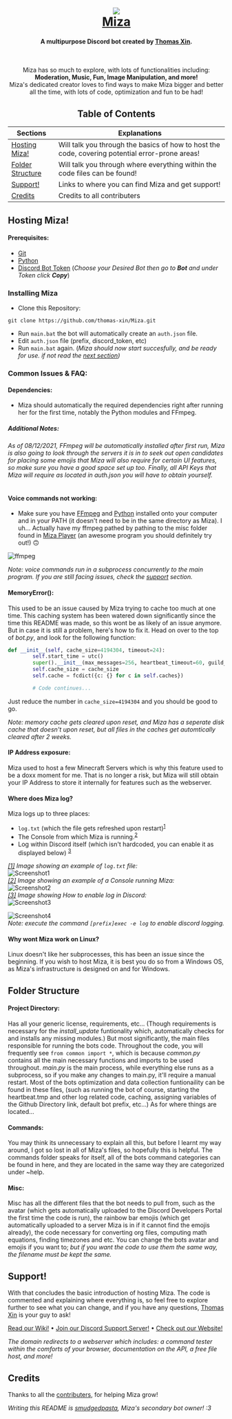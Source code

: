 <h1 align="center">
  <br>
  <img src=
  "https://github.com/thomas-xin/Miza/blob/e62dfccef0cce3b0fc3b8a09fb3ca3edfedd8ab0/misc/title-rainbow.gif?raw=true">
  <br>
  <a href="http://mizabot.xyz"> Miza </a>
</h1>

<h4 align="center">A multipurpose Discord bot created by <a href="https://github.com/thomas-xin">Thomas Xin</a>.</h4> <br>
<p align="center">
Miza has so much to explore, with lots of functionalities including: <b>Moderation, Music, Fun, Image Manipulation, and more!</b><br>
Miza's dedicated creator loves to find ways to make Miza bigger and better all the time, with lots of code, optimization and fun to be had!
</p>
<h2 align="center" href=""> Table of Contents </h2>


Sections | Explanations
------------ | -------------
[Hosting Miza!](#hosting-miza-section) | Will talk you through the basics of how to host the code, covering potential error-prone areas!
[Folder Structure](#folder-structure-section) | Will talk you through where everything within the code files can be found!
[Support!](#support-section) | Links to where you can find Miza and get support!
[Credits](#credits-section) | Credits to all contributers


<a id="hosting-miza-section"></a>
## Hosting Miza!
#### Prerequisites:
* [Git](https://git-scm.com/downloads)
* [Python](https://www.python.org/downloads/)
* [Discord Bot Token](https://discord.com/developers/) (_Choose your Desired Bot then go to **Bot** and under Token click **Copy**_)

### Installing Miza
* Clone this Repository:
```
git clone https://github.com/thomas-xin/Miza.git
```
* Run `main.bat` the bot will automatically create an `auth.json` file.
* Edit `auth.json` file (prefix, discord_token, etc)
* Run `main.bat` again.  (_Miza should now start succesfully, and be ready for use.  if not read the [next section](#common-issues))_ 

<a id="common-issues"></a>
### Common Issues & FAQ:

#### Dependencies:

* Miza should automatically the required dependencies right after running her for the first time, notably the Python modules and FFmpeg.
##### Additional Notes:
_As of 08/12/2021, FFmpeg will be automatically installed after first run, Miza is also going to look through the servers it is in to seek out open candidates for placing some emojis that Miza will also require for certain UI features, so make sure you have a good space set up too. Finally, all API Keys that Miza will require as located in *auth.json* you will have to obtain yourself._ <br></br>

#### Voice commands not working:
* Make sure you have [FFmpeg](https://www.ffmpeg.org/download.html) and [Python](https://www.python.org/downloads/) installed onto your computer and in your PATH (it doesn't need to be in the same directory as Miza). I uh... Actually have my ffmpeg pathed by pathing to the misc folder found in [Miza Player](https://github.com/thomas-xin/Miza-Player) (an awesome program you should definitely try out!) 🙃

![ffmpeg](https://cdn.discordapp.com/attachments/688253918890688521/777473182294474753/image0.png)

_Note: voice commands run in a subprocess concurrently to the main program. If you are still facing issues, check the [support](#support-section) section._

#### MemoryError():

This used to be an issue caused by Miza trying to cache too much at one time. This caching system has been watered down significantly since the time this README was made, so this wont be as likely of an issue anymore. But in case it is still a problem, here's how to fix it. Head on over to the top of *bot.py*, and look for the following function:

```python
def __init__(self, cache_size=4194304, timeout=24):
        self.start_time = utc()
        super().__init__(max_messages=256, heartbeat_timeout=60, guild_ready_timeout=5, intents=self.intents)
        self.cache_size = cache_size
        self.cache = fcdict({c: {} for c in self.caches})

        # Code continues...
```

Just reduce the number in `cache_size=4194304` and you should be good to go.

_Note: memory cache gets cleared upon reset, and Miza has a seperate disk cache that doesn't upon reset, but all files in the caches get automtically cleared after 2 weeks._

####  IP Address exposure:

Miza used to host a few Minecraft Servers which is why this feature used to be a doxx moment for me. That is no longer a risk, but Miza will still obtain your IP Address to store it internally for features such as the webserver.

#### Where does Miza log?

Miza logs up to three places:
* `log.txt` (which the file gets refreshed upon restart)<sup><a href="#logtxt-img">1</a></sup>
* The Console from which Miza is running.<sup><a href="#consolelog-img">2</a></sup>
* Log within Discord itself (which isn't hardcoded, you can enable it as displayed below) <sup><a href="#discordlog-img">3</a></sup>

_<a id="logtxt-img"><sup><a href="#logtxt-img">[1]</a></sup> Image showing an example of `log.txt` file:</a>_ \
![Screenshot1](https://cdn.discordapp.com/attachments/727087981285998593/777554361769000960/Capture10.PNG)\
_<a id="consolelog-img"><sup><a href="#consolelog-img">[2]</a></sup> Image showing an example of a Console running Miza:</a>_ \
![Screenshot2](https://cdn.discordapp.com/attachments/727087981285998593/777554360859099146/Capture9.PNG) \
_<a id="discordlog-img"><sup><a href="#discordlog-img">[3]</a></sup> Image showing How to enable log in Discord:</a>_ \
![Screenshot3](https://cdn.discordapp.com/attachments/688253918890688521/804652403445727272/unknown.png)

![Screenshot4](https://cdn.discordapp.com/attachments/727087981285998593/777554358095183893/Capture8.PNG) \
_Note: execute the command `[prefix]exec -e log` to enable discord logging._

#### Why wont Miza work on Linux?

Linux doesn't like her subprocesses, this has been an issue since the beginning. If you wish to host Miza, it is best you do so from a Windows OS, as Miza's infrastructure is designed on and for Windows.

<a id="folder-structure-section"></a>
## Folder Structure

#### Project Directory:
Has all your generic license, requirements, etc... (Though requirements is necessary for the *install_update* funtionality which, automatically checks for and installs any missing modules.) But most significantly, the main files responsible for running the bots code. Throughout the code, you will frequently see `from common import *`, which is because *common.py* contains all the main necessary functions and imports to be used throughout. *main.py* is the main process, while everything else runs as a subprocess, so if you make any changes to main.py, it'll require a manual restart. Most of the bots optimization and data collection funtionaility can be found in these files, (such as running the bot of course, starting the heartbeat.tmp and other log related code, caching, assigning variables of the Github Directory link, default bot prefix, etc...) As for where things are located...

#### Commands:

You may think its unnecessary to explain all this, but before I learnt my way around, I got so lost in all of Miza's files, so hopefully this is helpful. The commands folder speaks for itself, all of the bots command categories can be found in here, and they are located in the same way they are categorized under ~help.

#### Misc:

Misc has all the different files that the bot needs to pull from, such as the avatar (which gets automatically uploaded to the Discord Developers Portal the first time the code is run), the rainbow bar emojis (which get automatically uploaded to a server Miza is in if it cannot find the emojis already), the code necessary for converting org files, computing math equations, finding timezones and etc. You can change the bots avatar and emojis if you want to; *but if you want the code to use them the same way, the filename must be kept the same.*


<a id="support-section"></a>
## Support!

With that concludes the basic introduction of hosting Miza. The code is commented and explaining where everything is, so feel free to explore further to see what you can change, and if you have any questions, [Thomas Xin](https://github.com/thomas-xin) is your guy to ask!

[Read our Wiki!](https://github.com/thomas-xin/Miza/wiki) • [Join our Discord Support Server!](https://discord.gg/cbKQKAr) • [Check out our Website!](http://mizabot.xyz)

*The domain redirects to a webserver which includes: a command tester within the comforts of your browser, documentation on the API, a free file host, and more!*




<a id="credits-section"></a>
## Credits

Thanks to all the [contributers](https://github.com/thomas-xin/Miza/graphs/contributors), for helping Miza grow!

*Writing this README is [smudgedpasta](https://github.com/smudgedpasta), Miza's secondary bot owner! :3*
<br></br>
